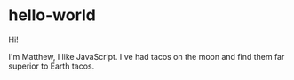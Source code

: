 # hello-world

Hi!

I'm Matthew, I like JavaScript.
I've had tacos on the moon and find them far superior to Earth tacos.
